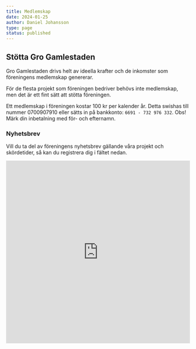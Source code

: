 ```yaml
---
title: Medlemskap
date: 2024-01-25
author: Daniel Johansson
type: page
status: published
---
```


## Stötta Gro Gamlestaden

Gro Gamlestaden drivs helt av ideella krafter och de inkomster som föreningens
medlemskap genererar.

För de flesta projekt som föreningen bedriver behövs inte medlemskap, men det är
ett fint sätt att stötta föreningen.

Ett medlemskap i föreningen kostar 100 kr per kalender år. Detta swishas till
nummer 0700907910 eller sätts in på bankkonto: `6691 - 732 976 332`. Obs!
Märk din inbetalning med för- och efternamn.

### Nyhetsbrev

Vill du ta del av föreningens nyhetsbrev gällande våra projekt och
skördetider, så kan du registrera dig i fältet nedan.

<iframe src="https://docs.google.com/forms/d/e/
1FAIpQLSeqbZaPCw-62A8QtyPQS4QScgOsQG3jDK99WR_W-GlP4Gxcsw/viewform?embedded=true"
width="100%" height="500" frameborder="0" marginheight="0" marginwidth="0">Loading…
</iframe>
